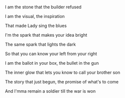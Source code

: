 I am the stone that the builder refused

I am the visual, the inspiration

That made Lady sing the blues


I'm the spark that makes your idea bright

The same spark that lights the dark

So that you can know your left from your right


I am the ballot in your box, the bullet in the gun

The inner glow that lets you know to call your brother son

The story that just begun, the promise of what's to come

And I'mma remain a soldier till the war is won
